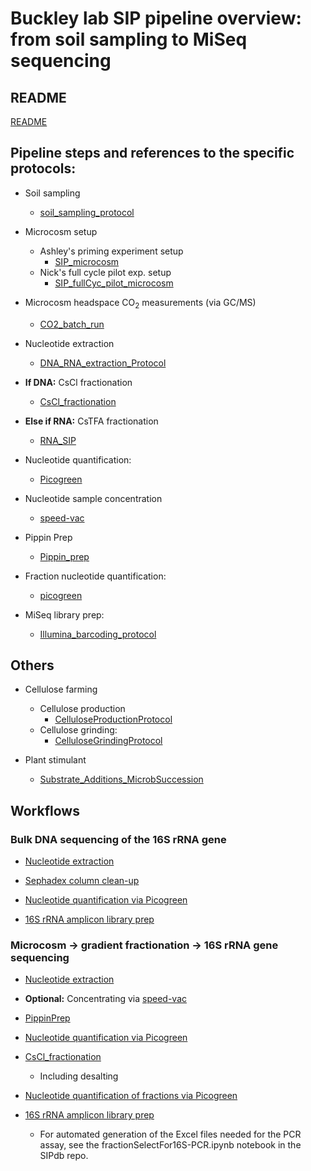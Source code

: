 # Buckley lab SIP pipeline overview: from soil sampling to MiSeq sequencing

## README 

[README](../README.html)

## Pipeline steps and references to the specific protocols:

* Soil sampling
	* [soil_sampling_protocol](../sampling/soil_sampling_protocol.html)
	
* Microcosm setup
	* Ashley's priming experiment setup
		* [SIP_microcosm](../microcosm/SIP_microcosm.html)
	* Nick's full cycle pilot exp. setup
		* [SIP_fullCyc_pilot_microcosm](../microcosm/SIP_fullCyc_pilot_microcosm.html)

* Microcosm headspace CO<sub>2</sub> measurements (via GC/MS)
	* [CO2_batch_run](../GCMS_operation/CO2_batch_run.html)

* Nucleotide extraction
	* [DNA_RNA_extraction_Protocol](../nucleotide_extraction/DNA_RNA_extraction_Protocol.html) 

* __If DNA:__ CsCl fractionation
	* [CsCl_fractionation](../CsCl_fractionation/CsCl_fractionation.html) 

* __Else if RNA:__ CsTFA fractionation
	* [RNA_SIP](../RNA_SIP/RNA_SIP.html)

* Nucleotide quantification:
	* [Picogreen](../nucleotide_conc/picogreen.html)

* Nucleotide sample concentration
	* [speed-vac](../speed-vac/speed-vac.html)

* Pippin Prep
	* [Pippin_prep](../Pippin_prep/Pippin_prep.html)

* Fraction nucleotide quantification:
	* [picogreen](../nucleotide_conc/picogreen.html)

* MiSeq library prep:
	* [Illumina_barcoding_protocol](../library_prep/Illumina_barcoding_protocol.html)


## Others

* Cellulose farming
	* Cellulose production
		* [CelluloseProductionProtocol](../cellulose_farming/CelluloseProductionProtocol.html)
	* Cellulose grinding:
		* [CelluloseGrindingProtocol](../cellulose_farming/CelluloseGrindingProtocol.html)
	
* Plant stimulant
	* [Substrate_Additions_MicrobSuccession](../plant_stimulant/Substrate_Additions_MicrobSuccession.htm)


## Workflows

### Bulk DNA sequencing of the 16S rRNA gene

* [Nucleotide extraction](../nucleotide_extraction/DNA_RNA_extraction_Protocol.html)

* [Sephadex column clean-up](http://www.gelifesciences.com/webapp/wcs/stores/servlet/productById/en/GELifeSciences/27533001)

* [Nucleotide quantification via Picogreen](../nucleotide_conc/picogreen.html)

* [16S rRNA amplicon library prep](../library_prep/Illumina_barcoding_protocol.html)



### Microcosm -> gradient fractionation -> 16S rRNA gene sequencing

* [Nucleotide extraction](../nucleotide_extraction/DNA_RNA_extraction_Protocol.html)

* __Optional:__ Concentrating via [speed-vac](../speed-vac/speed-vac.html)

* [PippinPrep](../Pippin_prep/Pippin_prep.html)

* [Nucleotide quantification via Picogreen](../nucleotide_conc/picogreen.html)

* [CsCl_fractionation](../CsCl_fractionation/CsCl_fractionation.html) 
	* Including desalting

* [Nucleotide quantification of fractions via Picogreen](../nucleotide_conc/picogreen.html)

* [16S rRNA amplicon library prep](../library_prep/Illumina_barcoding_protocol.html)
	* For automated generation of the Excel files needed for the PCR assay, 
		see the fractionSelectFor16S-PCR.ipynb notebook in the SIPdb repo.
